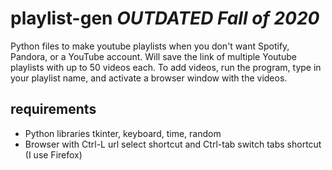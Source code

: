 # playlist-gen *OUTDATED Fall of 2020*
Python files to make youtube playlists when you don't want Spotify, Pandora, or a YouTube account. Will save the link of multiple Youtube playlists with up to 50 videos each. To add videos, run the program, type in your playlist name, and activate a browser window with the videos.

## requirements
* Python libraries tkinter, keyboard, time, random
* Browser with Ctrl-L url select shortcut and Ctrl-tab switch tabs shortcut (I use Firefox)
